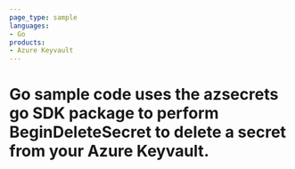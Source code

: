 ```yaml
---
page_type: sample
languages:
- Go
products:
- Azure Keyvault
---
```



# Go sample code uses the azsecrets go SDK package to perform BeginDeleteSecret to delete a secret from your Azure Keyvault.

